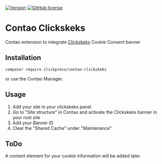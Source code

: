 [![Version](http://img.shields.io/packagist/v/clickpress/contao-clickskeks.svg?style=flat-square)](https://packagist.org/packages/clickpress/contao-clickskeks)  [![GitHub license](https://img.shields.io/badge/license-GPL-blue.svg?style=flat-square)](https://raw.githubusercontent.com/clickpress/contao-clickskeks/master/LICENSE)
# Contao Clickskeks
Contao extension to integrate [Clickskeks](https://www.clickskeks.at/) Cookie Consent banner

## Installation
```console
composer require clickpress/contao-clickskeks
```
or use the Contao Manager.

## Usage
1. Add your site in your clickskeks panel
2. Go to "Site structure" in Contao and activate the Clickskeks banner in your root site
3. Add your Banner ID
4. Clear the "Shared Cache" under "Maintenance"

## ToDo
A content element for your cookie information will be added later.
